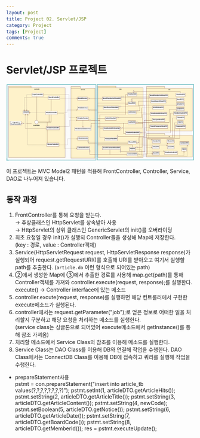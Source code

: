```yaml
---
layout: post
title: Project 02. Servlet/JSP
category: Project
tags: [Project]
comments: true
---
```


# Servlet/JSP 프로젝트

![PrjServletJsp](./img/PrjServletJsp.png)

이 프로젝트는 MVC Model2 패턴을 적용해 FrontController, Controller, Service, DAO로 나누어져 있습니다.  

## 동작 과정
1. FrontController를 통해 요청을 받는다.  
    → 추상클래스인 HttpServlet를 상속받아 사용  
    → HttpServlet의 상위 클래스인 GenericServlet의 init()를 오버라이딩
2. 최초 요청일 경우 init()가 실행되 Controller들을 생성해 Map에 저장한다.  
(key : 경로, value : Controller객체)
3. Service(HttpServletRequest request, HttpServletResponse response)가 실행되어 request.getRequestURI()를 호출해 URI를 받아오고 여기서 실행할 path를 추출한다. (`article.do` 이런 형식으로 되어있는 path)
4. ②에서 생성한 Map에 ③에서 추출한 경로를 사용해 map.get(path)를 통해 Controller객체를 가져와 controller.execute(request, response);를 실행한다.  
execute() → Controller interface에 있는 메소드
5. controller.excute(request, response)를 실행하면 해당 컨트롤러에서 구현한 execute메소드가 실행된다.
6. controller에서는 request.getParameter("job");로 얻은 정보로 어떠한 일을 처리할지 구분하고 해당 요청을 처리하는 메소드를 실행한다.  
(service class는 싱글톤으로 되어있어 execute메소드에서 getInstance()를 통해 참조 가져옴)
7. 처리할 메소드에서 Service Class의 참조를 이용해 메소드를 실행한다.
8. Service Class는 DAO Class를 이용해 DB와 연결해 작업을 수행한다. DAO Class에서는 ConnectDB Class를 이용해 DB에 접속하고 쿼리를 실행해 작업을 수행한다.

* prepareStatement사용  
pstmt = con.prepareStatement("insert into article_tb values(?,?,?,?,?,?,?,?)"); pstmt.setInt(1, articleDTO.getArticleHits()); pstmt.setString(2, articleDTO.getArticleTitle()); pstmt.setString(3, articleDTO.getArticleContent()); pstmt.setString(4, newCode); pstmt.setBoolean(5, articleDTO.getNotice()); pstmt.setString(6, articleDTO.getArticleDate()); pstmt.setString(7, articleDTO.getBoardCode()); pstmt.setString(8, articleDTO.getMemberId()); res = pstmt.executeUpdate();
